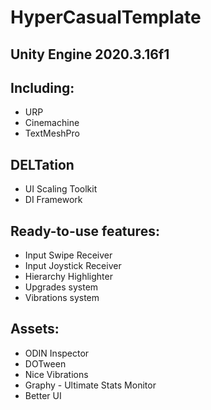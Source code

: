# HyperCasualTemplate 
## Unity Engine 2020.3.16f1

## Including:
- URP
- Cinemachine
- TextMeshPro

## DELTation
- UI Scaling Toolkit
- DI Framework

## Ready-to-use features:
- Input Swipe Receiver
- Input Joystick Receiver
- Hierarchy Highlighter
- Upgrades system
- Vibrations system

## Assets:
- ODIN Inspector
- DOTween
- Nice Vibrations
- Graphy - Ultimate Stats Monitor
- Better UI

